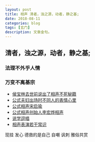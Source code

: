 ```yaml
---
layout: post
title: 相声 清者，浊之源，动者，静之基; 
date: 2018-08-11
categories: blog
tags: [玄门]
description: 文章金句。
---
```


## 清者，浊之源，动者，静之基; 

### 法理不外乎人情
### 万变不离基宗

- [侯宝林去世前说出了相声不死秘籍](https://www.bilibili.com/video/av29246621)
- [公式夫妇出场时不同人的表情心里](https://www.bilibili.com/video/av29195945)
- [公式相声宋启瑜](https://www.bilibili.com/video/av29174779)
- [公式相声创始人李宏烨相声](https://www.bilibili.com/video/av29280453)
- [说学逗唱](https://zhidao.baidu.com/question/710648721202182925.html)
- [相声表演若干常识](https://zhuanlan.zhihu.com/p/23250841?refer=menwaitan)

现挂 
发心 德救的是自己
自嘲 讽刺 雅俗共赏

